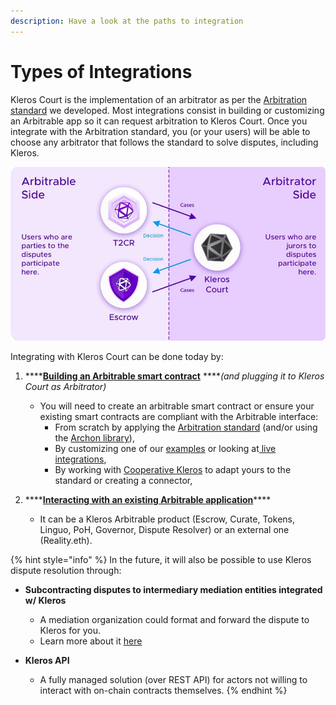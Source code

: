 ```yaml
---
description: Have a look at the paths to integration
---
```


# Types of Integrations

Kleros Court is the implementation of an arbitrator as per the [Arbitration standard](https://kleros.gitbook.io/docs/developer/erc-792-arbitration-standard) we developed. Most integrations consist in building or customizing an Arbitrable app so it can request arbitration to Kleros Court. Once you integrate with the Arbitration standard, you \(or your users\) will be able to choose any arbitrator that follows the standard to solve disputes, including Kleros.

![](../../.gitbook/assets/image%20%2848%29%20%283%29%20%283%29%20%283%29.png)

Integrating with Kleros Court can be done today by:

1. \*\*\*\*[**Building an Arbitrable smart contract**](https://kleros.gitbook.io/docs/integrations/types-of-integrations/smart-contract-integration) ****_\(and plugging it to Kleros Court as Arbitrator\)_

   * You will need to create an arbitrable smart contract or ensure your existing smart contracts are compliant with the Arbitrable interface:
     * From scratch by applying the [Arbitration standard](https://kleros.gitbook.io/docs/developer/erc-792-arbitration-standard) \(and/or using the [Archon library](https://kleros.gitbook.io/docs/developer/archon-ethereum-arbitration-standard-api)\),
     * By customizing one of our [examples](https://github.com/kleros/erc-792/tree/master/contracts/examples) or looking at[ live integrations](https://kleros.gitbook.io/docs/integrations/live-and-upcoming-integrations),
     * By working with [Cooperative Kleros](mailto:contact@kleros.io) to adapt yours to the standard or creating a connector,

2. \*\*\*\*[**Interacting with an existing Arbitrable application**](https://kleros.gitbook.io/docs/integrations/types-of-integrations/interacting-with-arbitrable-app)\*\*\*\*
   * It can be a Kleros Arbitrable product \(Escrow, Curate, Tokens, Linguo, PoH, Governor, Dispute Resolver\) or an external one \(Reality.eth\).

{% hint style="info" %}
In the future, it will also be possible to use Kleros dispute resolution through:

* **Subcontracting disputes to intermediary mediation entities integrated w/ Kleros**

  * A mediation organization could format and forward the dispute to Kleros for you.
  * Learn more about it [here](https://blog.kleros.io/kleros-layer-2/)

* **Kleros API**
  * A fully managed solution \(over REST API\) for actors not willing to interact with on-chain contracts themselves.
{% endhint %}

